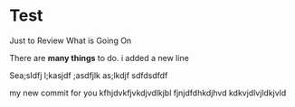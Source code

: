 # Test
Just to Review What is Going On

There are __many things__ to do.
i added a new line

Sea;sldfj l;kasjdf ;asdfjlk as;lkdjf 
sdfdsdfdf


my new commit for you
kfhjdvkfjvkdjvdlkjbl
fjnjdfdhkdjhvd
kdkvjdlvjldkjvld
